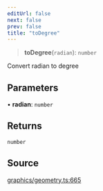 ```yaml
---
editUrl: false
next: false
prev: false
title: "toDegree"
---
```


> **toDegree**(`radian`): `number`

Convert radian to degree

## Parameters

• **radian**: `number`

## Returns

`number`

## Source

[graphics/geometry.ts:665](https://github.com/dgmjs/dgmjs/blob/6298c851d69b83f472385d1ebb3c937ddb56985d/packages/core/src/graphics/geometry.ts#L665)

